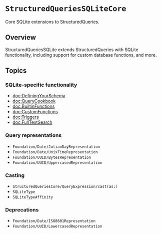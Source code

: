 # ``StructuredQueriesSQLiteCore``

Core SQLite extensions to StructuredQueries.

## Overview

StructuredQueriesSQLite extends StructuredQueries with SQLite functionality, including support for
custom database functions, and more.

## Topics

### SQLite-specific functionality

- <doc:DefiningYourSchema>
- <doc:QueryCookbook>
- <doc:BuiltinFunctions>
- <doc:CustomFunctions>
- <doc:Triggers>
- <doc:FullTextSearch>

### Query representations

- ``Foundation/Date/JulianDayRepresentation``
- ``Foundation/Date/UnixTimeRepresentation``
- ``Foundation/UUID/BytesRepresentation``
- ``Foundation/UUID/UppercasedRepresentation``

### Casting

- ``StructuredQueriesCore/QueryExpression/cast(as:)``
- ``SQLiteType``
- ``SQLiteTypeAffinity``

### Deprecations

- ``Foundation/Date/ISO8601Representation``
- ``Foundation/UUID/LowercasedRepresentation``

